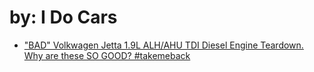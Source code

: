 # by: I Do Cars
- ["BAD" Volkwagen Jetta 1.9L ALH/AHU TDI Diesel Engine Teardown. Why are these SO GOOD? #takemeback](https://youtu.be/ShkbzG2uYKs)
